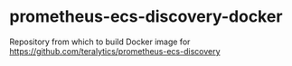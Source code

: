# prometheus-ecs-discovery-docker
Repository from which to build Docker image for https://github.com/teralytics/prometheus-ecs-discovery
